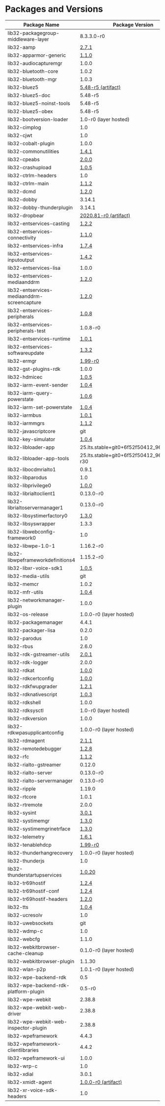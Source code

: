 # Packages and Versions

| Package Name | Package Version |
|--------------|-----------------|
| lib32-packagegroup-middleware-layer | 8.3.3.0-r0 |
| lib32-aamp | [2.7.1](https://github.com/rdkcentral/aamp/releases/tag/2.7.1) |
| lib32-apparmor-generic | [1.1.0](https://github.com/rdkcentral/rdk-apparmor-profiles/releases/tag/1.1.0) |
| lib32-audiocapturemgr | 1.0.0 |
| lib32-bluetooth-core | 1.0.2 |
| lib32-bluetooth-mgr | 1.0.3 |
| lib32-bluez5 | [5.48-r5 (artifact)](https://cdn.kernel.org/pub/linux/bluetooth/bluez-5.48.tar.xz) |
| lib32-bluez5-doc | 5.48-r5 |
| lib32-bluez5-noinst-tools | 5.48-r5 |
| lib32-bluez5-obex | 5.48-r5 |
| lib32-bootversion-loader | 1.0-r0 (layer hosted) |
| lib32-cimplog | 1.0 |
| lib32-cjwt | 1.0 |
| lib32-cobalt-plugin | 1.0.0 |
| lib32-commonutilities | [1.4.1](https://github.com/rdkcentral/common_utilities/releases/tag/1.4.1) |
| lib32-cpeabs | [2.0.0](https://github.com/xmidt-org/cpeabs/releases/tag/2.0.0) |
| lib32-crashupload | [1.0.5](https://github.com/rdkcentral/crashupload/releases/tag/1.0.5) |
| lib32-ctrlm-headers | 1.0 |
| lib32-ctrlm-main | [1.1.2](https://github.com/rdkcentral/control/releases/tag/1.1.2) |
| lib32-dcmd | [1.2.0](https://github.com/rdkcentral/dcm-agent/releases/tag/1.2.0) |
| lib32-dobby | 3.14.1 |
| lib32-dobby-thunderplugin | 3.14.1 |
| lib32-dropbear | [2020.81-r0 (artifact)](http://matt.ucc.asn.au/dropbear/releases/dropbear-2020.81.tar.bz2) |
| lib32-entservices-casting | [1.2.2](https://github.com/rdkcentral/entservices-casting/releases/tag/1.2.2) |
| lib32-entservices-connectivity | [1.1.0](https://github.com/rdkcentral/entservices-connectivity/releases/tag/1.1.0) |
| lib32-entservices-infra | [1.7.4](https://github.com/rdkcentral/entservices-infra/releases/tag/1.7.4) |
| lib32-entservices-inputoutput | [1.4.2](https://github.com/rdkcentral/entservices-inputoutput/releases/tag/1.4.2) |
| lib32-entservices-lisa | 1.0.0 |
| lib32-entservices-mediaanddrm | [1.2.0](https://github.com/rdkcentral/entservices-mediaanddrm/releases/tag/1.2.0) |
| lib32-entservices-mediaanddrm-screencapture | [1.2.0](https://github.com/rdkcentral/entservices-mediaanddrm/releases/tag/1.2.0) |
| lib32-entservices-peripherals | [1.0.8](https://github.com/rdkcentral/entservices-peripherals/releases/tag/1.0.8) |
| lib32-entservices-peripherals-test | 1.0.8-r0 |
| lib32-entservices-runtime | [1.0.1](https://github.com/rdkcentral/entservices-runtime/releases/tag/1.0.1) |
| lib32-entservices-softwareupdate | [1.3.2](https://github.com/rdkcentral/entservices-softwareupdate/releases/tag/1.3.2) |
| lib32-ermgr | [1.99-r0](https://code.rdkcentral.com/r/plugins/gitiles/rdk/components/generic/ermgr/+/1.99-r0) |
| lib32-gst-plugins-rdk | 1.0.0 |
| lib32-hdmicec | [1.0.5](https://github.com/rdkcentral/hdmicec/releases/tag/1.0.5) |
| lib32-iarm-event-sender | [1.0.4](https://github.com/rdkcentral/sys_mon_tools/releases/tag/1.0.4) |
| lib32-iarm-query-powerstate | [1.0.6](https://github.com/rdkcentral/sys_mon_tools/releases/tag/1.0.6) |
| lib32-iarm-set-powerstate | [1.0.4](https://github.com/rdkcentral/sys_mon_tools/releases/tag/1.0.4) |
| lib32-iarmbus | [1.0.1](https://github.com/rdkcentral/iarmbus/releases/tag/1.0.1) |
| lib32-iarmmgrs | [1.1.2](https://github.com/rdkcentral/iarmmgrs/releases/tag/1.1.2) |
| lib32-javascriptcore | git |
| lib32-key-simulator | [1.0.4](https://github.com/rdkcentral/sys_mon_tools/releases/tag/1.0.4) |
| lib32-libloader-app | 25.lts.stable+git0+6f52f50412_967f1da1fe |
| lib32-libloader-app-tools | 25.lts.stable+git0+6f52f50412_967f1da1fe-r30 |
| lib32-libocdmrialto1 | 0.9.1 |
| lib32-libparodus | 1.0 |
| lib32-libprivilege0 | [1.0.0](https://github.com/rdkcentral/rdk-libunpriv/releases/tag/1.0.0) |
| lib32-librialtoclient1 | 0.13.0-r0 |
| lib32-librialtoservermanager1 | 0.13.0-r0 |
| lib32-libsystimerfactory0 | [1.3.0](https://github.com/rdkcentral/systemtimemgr/releases/tag/1.3.0) |
| lib32-libsyswrapper | 1.3.3 |
| lib32-libwebconfig-framework0 | 1.0 |
| lib32-libwpe-1.0-1 | 1.16.2-r0 |
| lib32-libwpeframeworkdefinitions4 | 1.15.2-r0 |
| lib32-libxr-voice-sdk1 | [1.0.5](https://github.com/rdkcentral/xr-voice-sdk/releases/tag/1.0.5) |
| lib32-media-utils | git |
| lib32-memcr | 1.0.2 |
| lib32-mfr-utils | [1.0.4](https://github.com/rdkcentral/sys_mon_tools/releases/tag/1.0.4) |
| lib32-networkmanager-plugin | 1.0.0 |
| lib32-os-release | 1.0.0-r0 (layer hosted) |
| lib32-packagemanager | 4.4.1 |
| lib32-packager-lisa | 0.2.0 |
| lib32-parodus | 1.0 |
| lib32-rbus | 2.6.0 |
| lib32-rdk-gstreamer-utils | [2.0.1](https://github.com/rdkcentral/gstreamer-netflix-platform/releases/tag/2.0.1) |
| lib32-rdk-logger | 2.0.0 |
| lib32-rdkat | [1.0.0](https://github.com/rdkcentral/rdkat/releases/tag/1.0.0) |
| lib32-rdkcertconfig | [1.0.0](https://github.com/rdkcentral/rdk-cert-config/releases/tag/1.0.0) |
| lib32-rdkfwupgrader | [1.2.1](https://github.com/rdkcentral/rdkfwupdater/releases/tag/1.2.1) |
| lib32-rdknativescript | [1.0.3](https://github.com/rdkcentral/rdkNativeScript/releases/tag/1.0.3) |
| lib32-rdkshell | 1.0.0 |
| lib32-rdksysctl | 1.0-r0 (layer hosted) |
| lib32-rdkversion | 1.0.0 |
| lib32-rdkwpasupplicantconfig | 1.0.0-r0 (layer hosted) |
| lib32-rdmagent | [2.1.1](https://github.com/rdkcentral/rdm-agent/releases/tag/2.1.1) |
| lib32-remotedebugger | [1.2.8](https://github.com/rdkcentral/remote_debugger/releases/tag/1.2.8) |
| lib32-rfc | [1.1.2](https://github.com/rdkcentral/rfc/releases/tag/1.1.2) |
| lib32-rialto-gstreamer | 0.12.0 |
| lib32-rialto-server | 0.13.0-r0 |
| lib32-rialto-servermanager | 0.13.0-r0 |
| lib32-ripple | 1.19.0 |
| lib32-rtcore | 1.0.1 |
| lib32-rtremote | 2.0.0 |
| lib32-sysint | [3.0.1](https://github.com/rdkcentral/sysint/releases/tag/3.0.1) |
| lib32-systimemgr | [1.3.0](https://github.com/rdkcentral/systemtimemgr/releases/tag/1.3.0) |
| lib32-systimemgrinetrface | [1.3.0](https://github.com/rdkcentral/systemtimemgr/releases/tag/1.3.0) |
| lib32-telemetry | [1.6.1](https://github.com/rdkcentral/telemetry/releases/tag/1.6.1) |
| lib32-tenablehdcp | [1.99-r0](https://code.rdkcentral.com/r/plugins/gitiles/rdk/components/generic/rmf_tools/tenableHDCP/+/1.99-r0) |
| lib32-thunderhangrecovery | 1.0.0-r0 (layer hosted) |
| lib32-thunderjs | 1.0 |
| lib32-thunderstartupservices | [1.0.20](https://github.com/rdkcentral/thunder-startup-services/releases/tag/1.0.20) |
| lib32-tr69hostif | [1.2.4](https://github.com/rdkcentral/tr69hostif/releases/tag/1.2.4) |
| lib32-tr69hostif-conf | [1.2.4](https://github.com/rdkcentral/tr69hostif/releases/tag/1.2.4) |
| lib32-tr69hostif-headers | [1.2.0](https://github.com/rdkcentral/tr69hostif/releases/tag/1.2.0) |
| lib32-tts | [1.0.4](https://github.com/rdkcentral/ttsengine/releases/tag/1.0.4) |
| lib32-ucresolv | 1.0 |
| lib32-uwebsockets | git |
| lib32-wdmp-c | 1.0 |
| lib32-webcfg | 1.1.0 |
| lib32-webkitbrowser-cache-cleanup | 0.1.0-r0 (layer hosted) |
| lib32-webkitbrowser-plugin | 1.1.30 |
| lib32-wlan-p2p | 1.0.1-r0 (layer hosted) |
| lib32-wpe-backend-rdk | 0.5 |
| lib32-wpe-backend-rdk-platform-plugin | 0.5-r0 |
| lib32-wpe-webkit | 2.38.8 |
| lib32-wpe-webkit-web-driver | 2.38.8 |
| lib32-wpe-webkit-web-inspector-plugin | 2.38.8 |
| lib32-wpeframework | 4.4.3 |
| lib32-wpeframework-clientlibraries | 4.4.2 |
| lib32-wpeframework-ui | 1.0.0 |
| lib32-wrp-c | 1.0 |
| lib32-xdial | 3.0.1 |
| lib32-xmidt-agent | [1.0.0-r0 (artifact)](https://github.com/xmidt-org/xmidt-agent/releases/download/v0.5.15/xmidt-agent_0.5.15_rdk_armv7.ipk) |
| lib32-xr-voice-sdk-headers | 1.0 |
